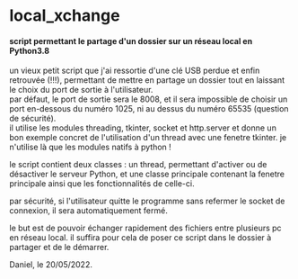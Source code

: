# local_xchange

#### script permettant le partage d'un dossier sur un réseau local en Python3.8

un vieux petit script que j'ai ressortie d'une clé USB perdue et enfin retrouvée (!!!), permettant de mettre en partage un dossier tout en laissant le choix du port de sortie à l'utilisateur.  
par défaut, le port de sortie sera le 8008, et il sera impossible de choisir un port en-dessous du numéro 1025, ni au dessus du numéro 65535 (question de sécurité).  
il utilise les modules threading, tkinter, socket et http.server et donne un bon exemple concret de l'utilisation d'un thread avec une fenetre tkinter. je n'utilise là que les modules natifs à python !  

le script contient deux classes : un thread, permettant d'activer ou de désactiver le serveur Python, et une classe principale contenant la fenetre principale ainsi que les fonctionnalités de celle-ci.  

par sécurité, si l'utilisateur quitte le programme sans refermer le socket de connexion, il sera automatiquement fermé.  

le but est de pouvoir échanger rapidement des fichiers entre plusieurs pc en réseau local. il suffira pour cela de poser ce script dans le dossier à partager et de le démarrer.  

Daniel, le 20/05/2022.  

